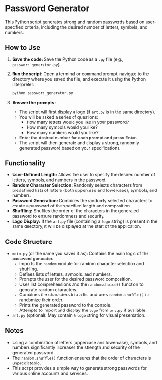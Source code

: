 # Password Generator

This Python script generates strong and random passwords based on user-specified criteria, including the desired number of letters, symbols, and numbers.

## How to Use

1.  **Save the code:** Save the Python code as a `.py` file (e.g., `password_generator.py`).
2.  **Run the script:** Open a terminal or command prompt, navigate to the directory where you saved the file, and execute it using the Python interpreter:

    ```bash
    python password_generator.py
    ```

3.  **Answer the prompts:**
    * The script will first display a logo (if `art.py` is in the same directory).
    * You will be asked a series of questions:
        * How many letters would you like in your password?
        * How many symbols would you like?
        * How many numbers would you like?
    * Enter the desired number for each prompt and press Enter.
    * The script will then generate and display a strong, randomly generated password based on your specifications.

## Functionality

* **User-Defined Length:** Allows the user to specify the desired number of letters, symbols, and numbers in the password.
* **Random Character Selection:** Randomly selects characters from predefined lists of letters (both uppercase and lowercase), symbols, and numbers.
* **Password Generation:** Combines the randomly selected characters to create a password of the specified length and composition.
* **Shuffling:** Shuffles the order of the characters in the generated password to ensure randomness and security.
* **Logo Display:** If the `art.py` file (containing a `logo` string) is present in the same directory, it will be displayed at the start of the application.

## Code Structure

* `main.py` (or the name you saved it as): Contains the main logic of the password generator.
    * Imports the `random` module for random character selection and shuffling.
    * Defines lists of letters, symbols, and numbers.
    * Prompts the user for the desired password composition.
    * Uses list comprehensions and the `random.choice()` function to generate random characters.
    * Combines the characters into a list and uses `random.shuffle()` to randomize their order.
    * Prints the generated password to the console.
    * Attempts to import and display the `logo` from `art.py` if available.
* `art.py` (optional): May contain a `logo` string for visual presentation.

## Notes

* Using a combination of letters (uppercase and lowercase), symbols, and numbers significantly increases the strength and security of the generated password.
* The `random.shuffle()` function ensures that the order of characters is unpredictable.
* This script provides a simple way to generate strong passwords for various online accounts and services.
